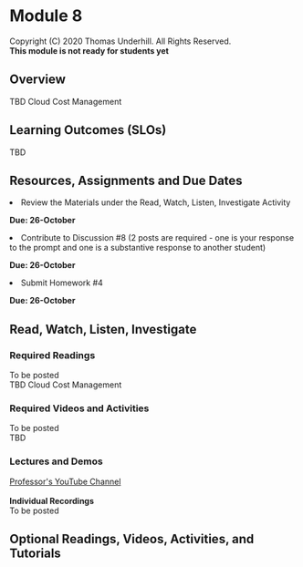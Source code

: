 # Module 8
Copyright (C) 2020 Thomas Underhill.  All Rights Reserved.
<br>
****This module is not ready for students yet****

## Overview
TBD
Cloud Cost Management

## Learning Outcomes (SLOs)
TBD
## Resources, Assignments and Due Dates
<li>Review the Materials under the Read, Watch, Listen, Investigate Activity<br>

****Due: 26-October****

<li>Contribute to Discussion #8 (2 posts are required - one is your response to the prompt and one is a substantive response to another student) <br>

****Due: 26-October**** <br>

<li>Submit Homework #4 <br>

****Due: 26-October**** <br>


## Read, Watch, Listen, Investigate
### Required Readings
To be posted<br>
TBD Cloud Cost Management

### Required Videos and Activities
To be posted<br>
TBD
### Lectures and Demos
[Professor's YouTube Channel](https://www.youtube.com/channel/UC3vqKF4jspXh8hxFLpTfsyw?view_as=subscriber)<br><br>
****Individual Recordings****<br>
To be posted

## Optional Readings, Videos, Activities, and Tutorials

